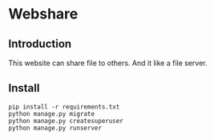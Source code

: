 # Webshare

## Introduction
This website can share file to others. And it like a file server.

## Install
```
pip install -r requirements.txt
python manage.py migrate
python manage.py createsuperuser
python manage.py runserver
```
